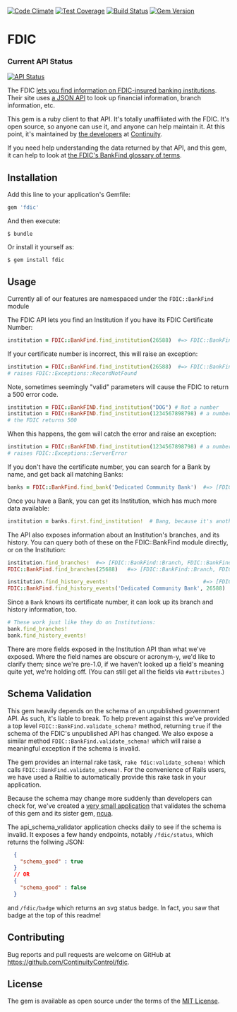[![Code Climate](https://codeclimate.com/github/ContinuityControl/fdic/badges/gpa.svg)](https://codeclimate.com/github/ContinuityControl/fdic)
[![Test Coverage](https://codeclimate.com/github/ContinuityControl/fdic/badges/coverage.svg)](https://codeclimate.com/github/ContinuityControl/fdic/coverage)
[![Build Status](https://travis-ci.org/ContinuityControl/fdic.svg?branch=master)](https://travis-ci.org/ContinuityControl/fdic)
[![Gem Version](https://badge.fury.io/rb/fdic.svg)](https://badge.fury.io/rb/fdic)

# FDIC
### Current API Status
[![API Status](http://cc-api-schema-validator.herokuapp.com/fdic/badge)](http://cc-api-schema-validator.herokuapp.com/fdic/status)

The FDIC [lets you find information on FDIC-insured banking
institutions](https://research.fdic.gov/bankfind/index.html). Their site uses
[a JSON
API](http://www.programmableweb.com/news/fdic-bank-data-api-available-official-announcement-pending/2015/02/06)
to look up financial information, branch information, etc.

This gem is a ruby client to that API. It's totally unaffiliated with the FDIC.
It's open source, so anyone can use it, and anyone can help maintain it. At
this point, it's maintained by [the
developers](http://engineering.continuity.net/) at
[Continuity](http://continuity.net).

If you need help understanding the data returned by that API, and this gem, it
can help to look at [the FDIC's BankFind glossary of
terms](https://research.fdic.gov/bankfind/glossary.html).

## Installation

Add this line to your application's Gemfile:

```ruby
gem 'fdic'
```

And then execute:

    $ bundle

Or install it yourself as:

    $ gem install fdic

## Usage

Currently all of our features are namespaced under the `FDIC::BankFind` module

The FDIC API lets you find an Institution if you have its FDIC Certificate Number:

```ruby
institution = FDIC::BankFind.find_institution(26588)  #=> FDIC::BankFind::Institution
```

If your certificate number is incorrect, this will raise an exception:

```ruby
institution = FDIC::BankFind.find_institution(26588)  #=> FDIC::BankFind::Institution
# raises FDIC::Exceptions::RecordNotFound
```

Note, sometimes seemingly "valid" parameters will cause the FDIC to return a 500 error code.
```ruby
institution = FDIC::BankFIND.find_institution("DOG") # Not a number
institution = FDIC::BankFIND.find_institution(1234567898798) # a number with more than 10 digits
# the FDIC returns 500
```

When this happens, the gem will catch the error and raise an exception:
```ruby
institution = FDIC::BankFIND.find_institution(1234567898798) # a number with more than 10 digits
# raises FDIC::Exceptions::ServerError
```

If you don't have the certificate number, you can search for a Bank by name, and get back all matching Banks:

```ruby
banks = FDIC::BankFind.find_bank('Dedicated Community Bank')  #=> [FDIC::BankFind::Bank, FDIC::BankFind::Bank, ...]
```

Once you have a Bank, you can get its Institution, which has much more data available:

```ruby
institution = banks.first.find_institution!  # Bang, because it's another network request
```

The API also exposes information about an Institution's branches, and its history. You can query both of these on the FDIC::BankFind module directly, or on the Institution:

```ruby
institution.find_branches!  #=> [FDIC::BankFind::Branch, FDIC::BankFind::Branch, ...]
FDIC::BankFind.find_branches(25688)   #=> [FDIC::BankFind::Branch, FDIC::BankFind::Branch, ...]

institution.find_history_events!                              #=> [FDIC::BankFind::HistoryEvent, ...]
FDIC::BankFind.find_history_events('Dedicated Community Bank', 26588)   #=> [FDIC::BankFind::HistoryEvent, ...]
```

Since a `Bank` knows its certificate number, it can look up its branch and history information, too.

```ruby
# These work just like they do on Institutions:
bank.find_branches!
bank.find_history_events!
```

There are more fields exposed in the Institution API than what we've exposed. Where the field names are obscure or acronym-y, we'd like to clarify them; since we're pre-1.0, if we haven't looked up a field's meaning quite yet, we're holding off. (You can still get all the fields via `#attributes`.)

## Schema Validation

This gem heavily depends on the schema of an unpublished government API. As such, it's liable to break. To help prevent against this we've provided a top level `FDIC::BankFind.validate_schema?` method, returning `true` if the schema of the FDIC's unpublished API has changed. We also expose a similar method `FDIC::BankFind.validate_schema!` which will raise a meaningful exception if the schema is invalid.

The gem provides an internal rake task, `rake fdic:validate_schema!` which calls `FDIC::BankFind.validate_schema!`. For the convenience of Rails users, we have used a Railtie to automatically provide this rake task in your application.

Because the schema may change more suddenly than developers can check for, we've created a [very small application](https://github.com/ContinuityControl/api_schema_validator) that validates the schema of this gem and its sister gem, [ncua](https://github.com/ContinuityControl/ncua).

The api_schema_validator application checks daily to see if the schema is invalid. It exposes a few handy endpoints, notably `/fdic/status`, which returns the follwing JSON:
```json
  {
    "schema_good" : true
  }
  // OR
  {
    "schema_good" : false
  }
```

and `/fdic/badge` which returns an svg status badge. In fact, you saw that badge at the top of this readme!

## Contributing

Bug reports and pull requests are welcome on GitHub at https://github.com/ContinuityControl/fdic.

## License

The gem is available as open source under the terms of the [MIT License](http://opensource.org/licenses/MIT).
